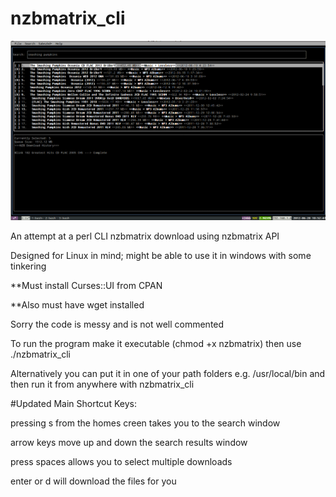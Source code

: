 nzbmatrix_cli
=============

![NZB Matrix 3](https://github.com/usebosespeakers/nzbmatrix_cli/blob/master/nzb3_1.png?raw=true)

An attempt at a perl CLI nzbmatrix download using nzbmatrix API 

Designed for Linux in mind; might be able to use it in windows with some tinkering

**Must install Curses::UI from CPAN

**Also must have wget installed

Sorry the code is messy and is not well commented

To run the program make it executable (chmod +x nzbmatrix) then use ./nzbmatrix_cli

Alternatively you can put it in one of your path folders e.g. /usr/local/bin and 
then run it from anywhere with nzbmatrix_cli

#Updated
Main Shortcut Keys:

pressing s from the homes creen takes you to the search window

arrow keys move up and down the search results window

press spaces allows you to select multiple downloads

enter or d will download the files for you

